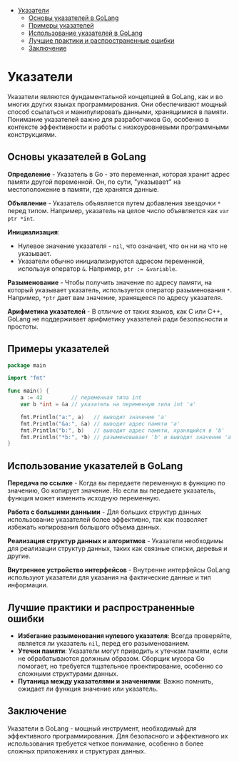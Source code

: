 <!-- TOC -->
* [Указатели](#указатели)
  * [Основы указателей в GoLang](#основы-указателей-в-golang)
  * [Примеры указателей](#примеры-указателей)
  * [Использование указателей в GoLang](#использование-указателей-в-golang)
  * [Лучшие практики и распространенные ошибки](#лучшие-практики-и-распространенные-ошибки)
  * [Заключение](#заключение)
<!-- TOC -->

# Указатели

Указатели являются фундаментальной концепцией в GoLang, как и во многих других языках программирования. Они обеспечивают мощный способ ссылаться и манипулировать данными, хранящимися в памяти. Понимание указателей важно для разработчиков Go, особенно в контексте эффективности и работы с низкоуровневыми программными конструкциями.

## Основы указателей в GoLang

**Определение** - Указатель в Go - это переменная, которая хранит адрес памяти другой переменной. Он, по сути, "указывает" на местоположение в памяти, где хранятся данные.

**Объявление** - Указатель объявляется путем добавления звездочки `*` перед типом. Например, указатель на целое число объявляется как `var ptr *int`.

**Инициализация**:

- Нулевое значение указателя - `nil`, что означает, что он ни на что не указывает.
- Указатели обычно инициализируются адресом переменной, используя оператор `&`. Например, `ptr := &variable`.

**Разыменование** - Чтобы получить значение по адресу памяти, на который указывает указатель, используется оператор разыменования `*`. Например, `*ptr` дает вам значение, хранящееся по адресу указателя.

**Арифметика указателей** - В отличие от таких языков, как C или C++, GoLang не поддерживает арифметику указателей ради безопасности и простоты.

## Примеры указателей

```go
package main

import "fmt"

func main() {
    a := 42         // переменная типа int
    var b *int = &a // указатель на переменную типа int 'a'

    fmt.Println("a:", a)   // выводит значение 'a'
    fmt.Println("&a:", &a) // выводит адрес памяти 'a'
    fmt.Println("b:", b)   // выводит адрес памяти, хранящийся в 'b'
    fmt.Println("*b:", *b) // разыменовывает 'b' и выводит значение 'a'
}
```

## Использование указателей в GoLang

**Передача по ссылке** - Когда вы передаете переменную в функцию по значению, Go копирует значение. Но если вы передаете указатель, функция может изменить исходную переменную.

**Работа с большими данными** - Для больших структур данных использование указателей более эффективно, так как позволяет избежать копирования большого объема данных.

**Реализация структур данных и алгоритмов** - Указатели необходимы для реализации структур данных, таких как связные списки, деревья и другие.

**Внутреннее устройство интерфейсов** - Внутренне интерфейсы GoLang используют указатели для указания на фактические данные и тип информации.

## Лучшие практики и распространенные ошибки

- **Избегание разыменования нулевого указателя**: Всегда проверяйте, является ли указатель `nil`, перед его разыменованием.
- **Утечки памяти**: Указатели могут приводить к утечкам памяти, если не обрабатываются должным образом. Сборщик мусора Go помогает, но требуется тщательное проектирование, особенно со сложными структурами данных.
- **Путаница между указателями и значениями**: Важно помнить, ожидает ли функция значение или указатель.

## Заключение

Указатели в GoLang - мощный инструмент, необходимый для эффективного программирования. Для безопасного и эффективного их использования требуется четкое понимание, особенно в более сложных приложениях и структурах данных.